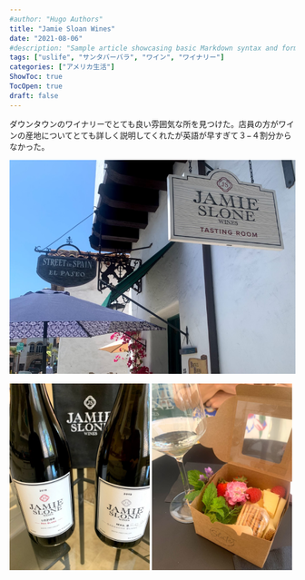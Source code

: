 ```yaml
---
#author: "Hugo Authors"
title: "Jamie Sloan Wines"
date: "2021-08-06"
#description: "Sample article showcasing basic Markdown syntax and formatting for HTML elements."
tags: ["uslife", "サンタバーバラ", "ワイン", "ワイナリー"]
categories: ["アメリカ生活"]
ShowToc: true
TocOpen: true
draft: false
---
```


ダウンタウンのワイナリーでとても良い雰囲気な所を見つけた。店員の方がワインの産地についてとても詳しく説明してくれたが英語が早すぎて３−４割分からなかった。

![](images/2022-02-10-21-34-14.png#center)

<p>
<img src="images/2022-02-10-21-33-08.png" width=49% >
<img src="images/2022-02-10-21-34-50.png" width=49% >
</p>
